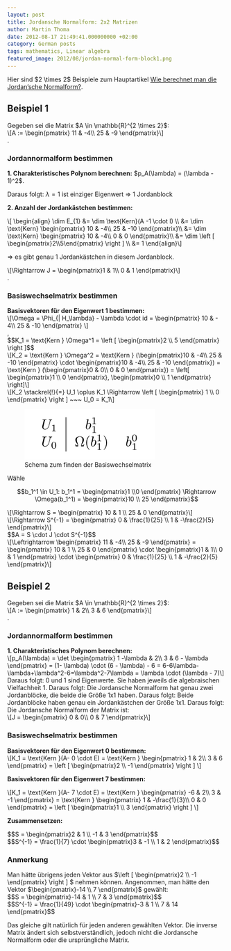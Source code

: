 ```yaml
---
layout: post
title: Jordansche Normalform: 2x2 Matrizen
author: Martin Thoma
date: 2012-08-17 21:49:41.000000000 +02:00
category: German posts
tags: mathematics, Linear algebra
featured_image: 2012/08/jordan-normal-form-block1.png
---
```

<div class="info">Hier sind <span>$2 \times 2$</span> Beispiele zum Hauptartikel <a href="../wie-berechnet-man-die-jordansche-normalform/" title="Wie berechnet man die Jordan&rsquo;sche Normalform?">Wie berechnet man die Jordan&rsquo;sche Normalform?</a>.</div>

<h2>Beispiel 1</h2>
Gegeben sei die Matrix <span>$A \in \mathbb{R}^{2 \times 2}$</span>:
<div>\[A := \begin{pmatrix}
11 & -4\\
25 & -9
\end{pmatrix}\]</div>.

<h3>Jordannormalform bestimmen</h3>
<strong>1. Charakteristisches Polynom berechnen:</strong>
<span>$p_A(\lambda) = (\lambda - 1)^2$</span>.

Daraus folgt: <span>$\lambda = 1$</span> ist einziger Eigenwert
<span>$\Rightarrow$</span> 1 Jordanblock

<strong>2. Anzahl der Jordankästchen bestimmen:</strong>

<div>\[
\begin{align}
\dim E_{1} &= \dim \text{Kern}(A -1 \cdot I) \\
&= \dim \text{Kern} \begin{pmatrix}
10 & -4\\
25 & -10
\end{pmatrix}\\
&= \dim \text{Kern} \begin{pmatrix}
10 & -4\\
0 & 0
\end{pmatrix}\\
&= \dim \left [ \begin{pmatrix}2\\5\end{pmatrix} \right ] \\
&= 1
\end{align}\]</div>

<span>$\Rightarrow$</span> es gibt genau 1 Jordankästchen in diesem Jordanblock.

<div>\[\Rightarrow
J =
\begin{pmatrix}1 & 1\\
0 & 1
\end{pmatrix}\]</div>.

<h3>Basiswechselmatrix bestimmen</h3>
<strong>Basisvektoren für den Eigenwert 1 bestimmen:</strong>
<div>\[\Omega = \Phi_{| H_\lambda} - \lambda \cdot id =
\begin{pmatrix}
10 & - 4\\
25 & -10
\end{pmatrix}
\]</div>,

<div>$$K_1 = \text{Kern } \Omega^1 = \left [ \begin{pmatrix}2 \\ 5 \end{pmatrix} \right ]$$</div>
<div>\[K_2 = \text{Kern } \Omega^2 = \text{Kern } (\begin{pmatrix}10 & -4\\ 25 & -10 \end{pmatrix} \cdot \begin{pmatrix}10 & -4\\ 25 & -10 \end{pmatrix}) = \text{Kern } (\begin{pmatrix}0 & 0\\ 0 & 0 \end{pmatrix})
=
\left[
\begin{pmatrix}1 \\ 0 \end{pmatrix},
\begin{pmatrix}0 \\ 1 \end{pmatrix}
\right]\]</div>

<div>\[K_2 \stackrel{!}{=} U_1 \oplus K_1
\Rightarrow
\left [
\begin{pmatrix}
1 \\ 0
\end{pmatrix}
\right ] ~~~ U_0 = K_1\]</div>

<figure class="aligncenter">
            <a href="../images/2012/08/jordan-normal-form-scheme-small.png"><img src="../images/2012/08/jordan-normal-form-scheme-small.png" alt="Schema zum finden der Basiswechselmatrix" style="max-width:300px;max-height:116px" class="size-full wp-image-40961"/></a>
            <figcaption class="text-center">Schema zum finden der Basiswechselmatrix</figcaption>
        </figure>

Wähle <div>$$b_1^1 \in U_1: b_1^1 = \begin{pmatrix}1 \\0 \end{pmatrix} \Rightarrow \Omega(b_1^1) = \begin{pmatrix}10 \\ 25 \end{pmatrix}$$</div>
<div>\[\Rightarrow S =
\begin{pmatrix}
10 & 1 \\
25 & 0
\end{pmatrix}\]</div>
<div>\[\Rightarrow S^{-1} =
\begin{pmatrix}
0 & \frac{1}{25} \\
1 & -\frac{2}{5}
\end{pmatrix}\]</div>

<div>$$A = S \cdot J \cdot S^{-1}$$</div>
<div>\[\Leftrightarrow
\begin{pmatrix}
11 & -4\\
25 & -9
\end{pmatrix}
=
\begin{pmatrix}
10 & 1 \\
25 & 0
\end{pmatrix}
\cdot
\begin{pmatrix}1 & 1\\
0 & 1
\end{pmatrix}
\cdot
\begin{pmatrix}
0 & \frac{1}{25} \\
1 & -\frac{2}{5}
\end{pmatrix}\]</div>

<h2>Beispiel 2</h2>
Gegeben sei die Matrix <span>$A \in \mathbb{R}^{2 \times 2}$</span>:
<div>\[A := \begin{pmatrix}
1 & 2\\
3 & 6
\end{pmatrix}\]</div>.

<h3>Jordannormalform bestimmen</h3>
<strong>1. Charakteristisches Polynom berechnen:</strong>
<div>\[p_A(\lambda) = \det \begin{pmatrix}
1 -\lambda & 2\\
3 & 6 - \lambda
\end{pmatrix} = (1- \lambda) \cdot (6 - \lambda) - 6 = 6-6\lambda-\lambda+\lambda^2-6=\lambda^2-7\lambda = \lambda \cdot (\lambda - 7)\]</div>
Daraus folgt: 0 und 1 sind Eigenwerte. Sie haben jeweils die algebraischen Vielfachheit 1.
Daraus folgt: Die Jordansche Normalform hat genau zwei Jordanblöcke, die beide die Grö&szlig;e 1x1 haben.
Daraus folgt: Beide Jordanblöcke haben genau ein Jordankästchen der Grö&szlig;e 1x1.
Daraus folgt: Die Jordansche Normalform der Matrix ist:

<div>\[J = \begin{pmatrix}
0 & 0\\
0 & 7
\end{pmatrix}\]</div>

<h3>Basiswechselmatrix bestimmen</h3>
<strong>Basisvektoren für den Eigenwert 0 bestimmen:</strong>
<div>\[K_1 = \text{Kern }(A- 0 \cdot E) = \text{Kern } \begin{pmatrix}
1 & 2\\
3 & 6
\end{pmatrix} = \left [ \begin{pmatrix}2 \\ -1 \end{pmatrix} \right ] \]</div>

<strong>Basisvektoren für den Eigenwert 7 bestimmen:</strong>
<div>\[K_1 = \text{Kern }(A- 7 \cdot E) = \text{Kern } \begin{pmatrix}
-6 & 2\\
3 & -1
\end{pmatrix} = \text{Kern } \begin{pmatrix}
1 & -\frac{1}{3}\\
0 & 0
\end{pmatrix} = \left [ \begin{pmatrix}1 \\ 3 \end{pmatrix} \right ] \]</div>

<strong>Zusammensetzen:</strong>
<div>$$S = \begin{pmatrix}2 & 1 \\ -1 & 3 \end{pmatrix}$$</div>
<div>$$S^{-1} = \frac{1}{7} \cdot \begin{pmatrix}3 & -1 \\ 1 & 2 \end{pmatrix}$$</div>

<h3>Anmerkung</h3>
Man hätte übrigens jeden Vektor aus <span>$\left [ \begin{pmatrix}2 \\ -1 \end{pmatrix} \right ] $</span> nehmen können. Angenommen, man hätte den Vektor <span>$\begin{pmatrix}-14 \\ 7 \end{pmatrix}$</span> gewählt:

<div>$$S = \begin{pmatrix}-14 & 1 \\ 7 & 3 \end{pmatrix}$$</div>
<div>$$S^{-1} = \frac{1}{49} \cdot \begin{pmatrix}-3 & 1 \\ 7 & 14 \end{pmatrix}$$</div>

Das gleiche gilt natürlich für jeden anderen gewählten Vektor. Die inverse Matrix ändert sich selbstverständlich, jedoch nicht die Jordansche Normalform oder die ursprüngliche Matrix.

